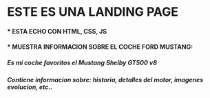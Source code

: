 # ESTE ES UNA LANDING PAGE
#### * ESTA ECHO CON HTML, CSS, JS
#### * MUESTRA INFORMACION SOBRE EL COCHE FORD MUSTANG:
##### Es mi coche favoritos el Mustang Shelby GT500 v8
##### Contiene informacion sobre: historia, detalles del motor, imagenes evolucion, etc..

